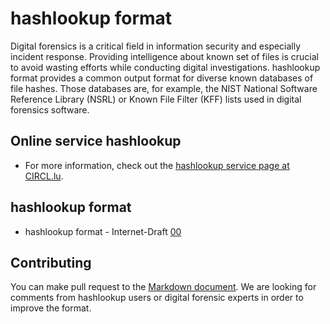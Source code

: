# hashlookup format

Digital forensics is a critical field in information security and especially incident response.  Providing intelligence about known set of files is crucial to avoid wasting efforts while conducting digital investigations. hashlookup format provides a common output format for diverse known databases of file hashes.  Those databases are, for example, the NIST National Software Reference Library (NSRL) or Known File Filter (KFF) lists used in digital forensics software.

## Online service hashlookup

- For more information, check out the [hashlookup service page at CIRCL.lu](https://www.circl.lu/services/hashlookup/).

## hashlookup format

- hashlookup format - Internet-Draft [00](https://datatracker.ietf.org/doc/draft-dulaunoy-hashlookup-format/)

## Contributing

You can make pull request to the [Markdown document](https://github.com/CIRCL/hashlookup-format/blob/main/raw.md). We are looking for comments from hashlookup users or digital forensic experts in order to improve the format.
